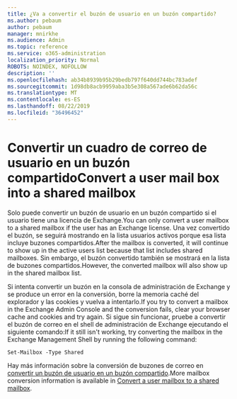 ```yaml
---
title: ¿Va a convertir el buzón de usuario en un buzón compartido?
ms.author: pebaum
author: pebaum
manager: mnirkhe
ms.audience: Admin
ms.topic: reference
ms.service: o365-administration
localization_priority: Normal
ROBOTS: NOINDEX, NOFOLLOW
description: ''
ms.openlocfilehash: ab34b8939b95b29bedb797f640dd744bc783adef
ms.sourcegitcommit: 1d98db8acb9959aba3b5e308a567ade6b62da56c
ms.translationtype: MT
ms.contentlocale: es-ES
ms.lasthandoff: 08/22/2019
ms.locfileid: "36496452"
---
```

# <a name="convert-a-user-mail-box-into-a-shared-mailbox"></a><span data-ttu-id="5ffd2-102">Convertir un cuadro de correo de usuario en un buzón compartido</span><span class="sxs-lookup"><span data-stu-id="5ffd2-102">Convert a user mail box into a shared mailbox</span></span>

<span data-ttu-id="5ffd2-103">Solo puede convertir un buzón de usuario en un buzón compartido si el usuario tiene una licencia de Exchange.</span><span class="sxs-lookup"><span data-stu-id="5ffd2-103">You can only convert a user mailbox to a shared mailbox if the user has an Exchange license.</span></span> <span data-ttu-id="5ffd2-104">Una vez convertido el buzón, se seguirá mostrando en la lista usuarios activos porque esa lista incluye buzones compartidos.</span><span class="sxs-lookup"><span data-stu-id="5ffd2-104">After the mailbox is converted, it will continue to show up in the active users list because that list includes shared mailboxes.</span></span> <span data-ttu-id="5ffd2-105">Sin embargo, el buzón convertido también se mostrará en la lista de buzones compartidos.</span><span class="sxs-lookup"><span data-stu-id="5ffd2-105">However, the converted mailbox will also show up in the shared mailbox list.</span></span> 
  
<span data-ttu-id="5ffd2-106">Si intenta convertir un buzón en la consola de administración de Exchange y se produce un error en la conversión, borre la memoria caché del explorador y las cookies y vuelva a intentarlo.</span><span class="sxs-lookup"><span data-stu-id="5ffd2-106">If you try to convert a mailbox in the Exchange Admin Console and the conversion fails, clear your browser cache and cookies and try again.</span></span> <span data-ttu-id="5ffd2-107">Si sigue sin funcionar, pruebe a convertir el buzón de correo en el shell de administración de Exchange ejecutando el siguiente comando:</span><span class="sxs-lookup"><span data-stu-id="5ffd2-107">If it still isn't working, try converting the mailbox in the Exchange Management Shell by running the following command:</span></span>
  
```
Set-Mailbox -Type Shared
```

<span data-ttu-id="5ffd2-108">Hay más información sobre la conversión de buzones de correo en [convertir un buzón de usuario en un buzón compartido](https://docs.microsoft.com/office365/admin/email/convert-user-mailbox-to-shared-mailbox).</span><span class="sxs-lookup"><span data-stu-id="5ffd2-108">More mailbox conversion information is available in [Convert a user mailbox to a shared mailbox](https://docs.microsoft.com/office365/admin/email/convert-user-mailbox-to-shared-mailbox).</span></span>
  
